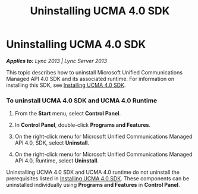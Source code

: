 ﻿---
title: Uninstalling UCMA 4.0 SDK
TOCTitle: Uninstalling UCMA 4.0 SDK
ms:assetid: de5bff2f-0647-4584-9092-6b8e99815362
ms:mtpsurl: https://msdn.microsoft.com/en-us/library/Dn465971(v=office.15)
ms:contentKeyID: 57102882
ms.date: 07/25/2014
mtps_version: v=office.15
---

# Uninstalling UCMA 4.0 SDK


_**Applies to:** Lync 2013 | Lync Server 2013_

This topic describes how to uninstall Microsoft Unified Communications Managed API 4.0 SDK and its associated runtime. For information on installing this SDK, see [Installing UCMA 4.0 SDK](installing-ucma-4-0-sdk.md).

### To uninstall UCMA 4.0 SDK and UCMA 4.0 Runtime

1.  From the **Start** menu, select **Control Panel**.

2.  In **Control Panel**, double-click **Programs and Features**.

3.  On the right-click menu for Microsoft Unified Communications Managed API 4.0, SDK, select **Uninstall**.

4.  On the right-click menu for Microsoft Unified Communications Managed API 4.0, Runtime, select **Uninstall**.

Uninstalling UCMA 4.0 SDK and UCMA 4.0 runtime do not uninstall the prerequisites listed in [Installing UCMA 4.0 SDK](installing-ucma-4-0-sdk.md). These components can be uninstalled individually using **Programs and Features** in **Control Panel**.

